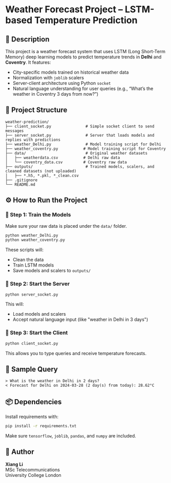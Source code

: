 # Weather Forecast Project – LSTM-based Temperature Prediction

## 📌 Description

This project is a weather forecast system that uses LSTM (Long Short-Term Memory) deep learning models to predict temperature trends in **Delhi** and **Coventry**. It features:

- City-specific models trained on historical weather data
- Normalization with `joblib` scalers
- Server-client architecture using Python `socket`
- Natural language understanding for user queries (e.g., “What’s the weather in Coventry 3 days from now?”)

## 📁 Project Structure

```
weather-prediction/
├── client_socket.py               # Simple socket client to send messages
├── server_socket.py               # Server that loads models and replies with predictions
├── weather_Delhi.py               # Model training script for Delhi
├── weather_coventry.py           # Model training script for Coventry
├── data/                          # Original weather datasets
│   ├── weatherdata.csv           # Delhi raw data
│   └── coventry_data.csv         # Coventry raw data
├── outputs/                       # Trained models, scalers, and cleaned datasets (not uploaded)
│   ├── *.h5, *.pkl, *_clean.csv
├── .gitignore
└── README.md
```

## ⚙️ How to Run the Project

### 🔹 Step 1: Train the Models

Make sure your raw data is placed under the `data/` folder.

```bash
python weather_Delhi.py
python weather_coventry.py
```

These scripts will:
- Clean the data
- Train LSTM models
- Save models and scalers to `outputs/`

### 🔹 Step 2: Start the Server

```bash
python server_socket.py
```

This will:
- Load models and scalers
- Accept natural language input (like "weather in Delhi in 3 days")

### 🔹 Step 3: Start the Client

```bash
python client_socket.py
```

This allows you to type queries and receive temperature forecasts.

## 💬 Sample Query

```
> What is the weather in Delhi in 2 days?
< Forecast for Delhi on 2024-03-28 (2 day(s) from today): 28.62°C
```

## 📦 Dependencies

Install requirements with:

```bash
pip install -r requirements.txt
```

Make sure `tensorflow`, `joblib`, `pandas`, and `numpy` are included.

## 🙌 Author

**Xiang Li**  
MSc Telecommunications  
University College London